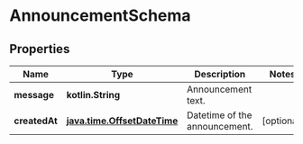 
# AnnouncementSchema

## Properties
Name | Type | Description | Notes
------------ | ------------- | ------------- | -------------
**message** | **kotlin.String** | Announcement text. | 
**createdAt** | [**java.time.OffsetDateTime**](java.time.OffsetDateTime.md) | Datetime of the announcement. |  [optional]



